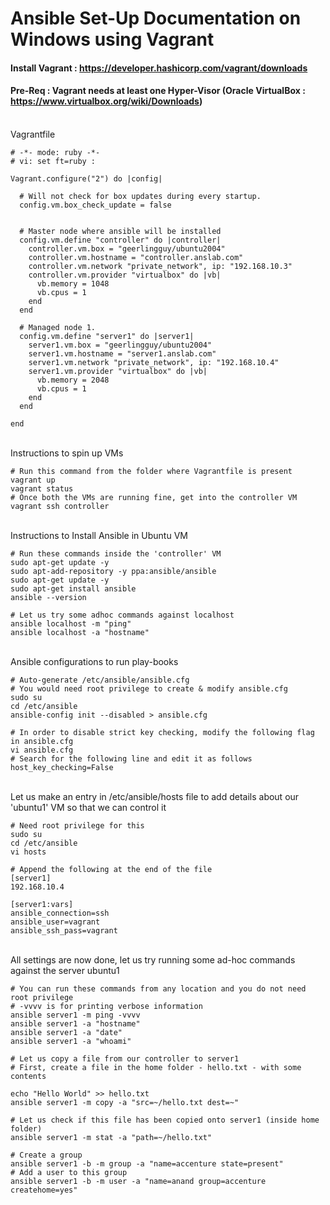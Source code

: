 # Ansible Set-Up Documentation on Windows using Vagrant

#### Install Vagrant : https://developer.hashicorp.com/vagrant/downloads 

#### Pre-Req : Vagrant needs at least one Hyper-Visor (Oracle VirtualBox : https://www.virtualbox.org/wiki/Downloads)

<br> Vagrantfile </br>

```
# -*- mode: ruby -*-
# vi: set ft=ruby :

Vagrant.configure("2") do |config|
  
  # Will not check for box updates during every startup.
  config.vm.box_check_update = false


  # Master node where ansible will be installed
  config.vm.define "controller" do |controller|
    controller.vm.box = "geerlingguy/ubuntu2004"
    controller.vm.hostname = "controller.anslab.com"
    controller.vm.network "private_network", ip: "192.168.10.3"
    controller.vm.provider "virtualbox" do |vb|
      vb.memory = 1048
      vb.cpus = 1
    end
  end

  # Managed node 1.
  config.vm.define "server1" do |server1|
    server1.vm.box = "geerlingguy/ubuntu2004"
    server1.vm.hostname = "server1.anslab.com"
    server1.vm.network "private_network", ip: "192.168.10.4"
    server1.vm.provider "virtualbox" do |vb|
      vb.memory = 2048
      vb.cpus = 1
    end
  end

end

```
<br>Instructions to spin up VMs </br>
```
# Run this command from the folder where Vagrantfile is present
vagrant up
vagrant status
# Once both the VMs are running fine, get into the controller VM
vagrant ssh controller
```

<br> Instructions to Install Ansible in Ubuntu VM </br>
```
# Run these commands inside the 'controller' VM
sudo apt-get update -y
sudo apt-add-repository -y ppa:ansible/ansible
sudo apt-get update -y
sudo apt-get install ansible
ansible --version

# Let us try some adhoc commands against localhost
ansible localhost -m "ping"
ansible localhost -a "hostname"

```
<br> Ansible configurations to run play-books </br>

```
# Auto-generate /etc/ansible/ansible.cfg
# You would need root privilege to create & modify ansible.cfg
sudo su
cd /etc/ansible
ansible-config init --disabled > ansible.cfg

# In order to disable strict key checking, modify the following flag in ansible.cfg
vi ansible.cfg
# Search for the following line and edit it as follows
host_key_checking=False

```

<br> Let us make an entry in /etc/ansible/hosts file to add details about our 'ubuntu1' VM so that we can control it </br>

```
# Need root privilege for this
sudo su
cd /etc/ansible
vi hosts

# Append the following at the end of the file
[server1]
192.168.10.4

[server1:vars]
ansible_connection=ssh
ansible_user=vagrant
ansible_ssh_pass=vagrant

```

<br> All settings are now done, let us try running some ad-hoc commands against the server ubuntu1

```
# You can run these commands from any location and you do not need root privilege
# -vvvv is for printing verbose information
ansible server1 -m ping -vvvv
ansible server1 -a "hostname"
ansible server1 -a "date"
ansible server1 -a "whoami"

# Let us copy a file from our controller to server1
# First, create a file in the home folder - hello.txt - with some contents

echo "Hello World" >> hello.txt
ansible server1 -m copy -a "src=~/hello.txt dest=~"

# Let us check if this file has been copied onto server1 (inside home folder)
ansible server1 -m stat -a "path=~/hello.txt"

# Create a group
ansible server1 -b -m group -a "name=accenture state=present"
# Add a user to this group
ansible server1 -b -m user -a "name=anand group=accenture createhome=yes"

```
